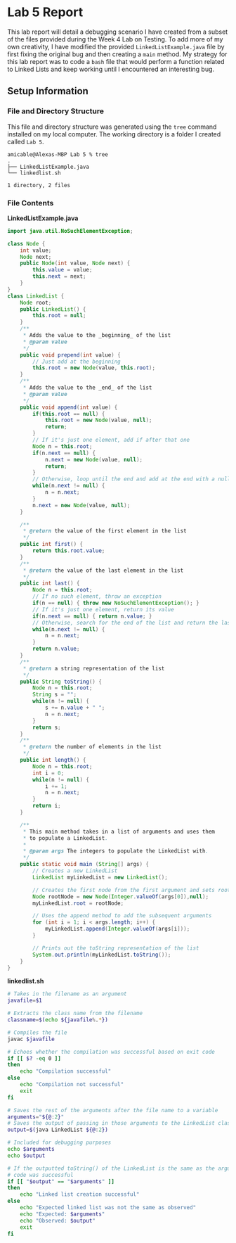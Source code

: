 # Lab 5 Report

This lab report will detail a debugging scenario I have created from a subset of the files provided during the Week 4 Lab on Testing. To add more of my own creativity, I have modified the provided `LinkedListExample.java` file by first fixing the original bug and then creating a `main` method. My strategy for this lab report was to code a `bash` file that would perform a function related to Linked Lists and keep working until I encountered an interesting bug. 

## Setup Information

### File and Directory Structure

This file and directory structure was generated using the `tree` command installed on my local computer. The working directory is a folder I created called `Lab 5`.

```
amicable@Alexas-MBP Lab 5 % tree
.
├── LinkedListExample.java
└── linkedlist.sh

1 directory, 2 files
```

### File Contents

**LinkedListExample.java**

``` java
import java.util.NoSuchElementException;

class Node {
    int value;
    Node next;
    public Node(int value, Node next) {
        this.value = value;
        this.next = next;
    }
}
class LinkedList {
    Node root;
    public LinkedList() {
        this.root = null;
    }
    /**
     * Adds the value to the _beginning_ of the list
     * @param value
     */
    public void prepend(int value) {
        // Just add at the beginning
        this.root = new Node(value, this.root);
    }
    /**
     * Adds the value to the _end_ of the list
     * @param value
     */
    public void append(int value) {
        if(this.root == null) {
            this.root = new Node(value, null);
            return;
        }
        // If it's just one element, add if after that one
        Node n = this.root;
        if(n.next == null) {
            n.next = new Node(value, null);
            return;
        }
        // Otherwise, loop until the end and add at the end with a null
        while(n.next != null) {
            n = n.next;
        }
        n.next = new Node(value, null);
    }

    /**
     * @return the value of the first element in the list
     */
    public int first() {
        return this.root.value;
    }
    /**
     * @return the value of the last element in the list
     */
    public int last() {
        Node n = this.root;
        // If no such element, throw an exception
        if(n == null) { throw new NoSuchElementException(); }
        // If it's just one element, return its value
        if(n.next == null) { return n.value; }
        // Otherwise, search for the end of the list and return the last value
        while(n.next != null) {
            n = n.next;
        }
        return n.value;
    }
    /**
     * @return a string representation of the list
     */
    public String toString() {
        Node n = this.root;
        String s = "";
        while(n != null) {
            s += n.value + " ";
            n = n.next;
        }
        return s;
    }
    /**
     * @return the number of elements in the list
     */
    public int length() {
        Node n = this.root;
        int i = 0;
        while(n != null) {
            i += 1;
            n = n.next;
        }
        return i;
    }

    /**
     * This main method takes in a list of arguments and uses them
     * to populate a LinkedList.
     * 
     * @param args The integers to populate the LinkedList with. 
     */
    public static void main (String[] args) {
        // Creates a new LinkedList
        LinkedList myLinkedList = new LinkedList();

        // Creates the first node from the first argument and sets root
        Node rootNode = new Node(Integer.valueOf(args[0]),null);
        myLinkedList.root = rootNode;

        // Uses the append method to add the subsequent arguments
        for (int i = 1; i < args.length; i++) {
            myLinkedList.append(Integer.valueOf(args[i]));
        }

        // Prints out the toString representation of the list
        System.out.println(myLinkedList.toString());
    }
}
```

**linkedlist.sh**
``` bash
# Takes in the filename as an argument
javafile=$1

# Extracts the class name from the filename
classname=$(echo ${javafile%.*})

# Compiles the file
javac $javafile

# Echoes whether the compilation was successful based on exit code
if [[ $? -eq 0 ]]
then
    echo "Compilation successful"
else
    echo "Compilation not successful"
    exit
fi

# Saves the rest of the arguments after the file name to a variable
arguments="${@:2}"
# Saves the output of passing in those arguments to the LinkedList class
output=$(java LinkedList ${@:2})

# Included for debugging purposes
echo $arguments
echo $output

# If the outputted toString() of the LinkedList is the same as the arguments,
# code was successful
if [[ "$output" == "$arguments" ]]
then
    echo "Linked list creation successful"
else
    echo "Expected linked list was not the same as observed"
    echo "Expected: $arguments"
    echo "Observed: $output"
    exit
fi
```

